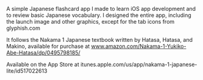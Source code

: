 A simple Japanese flashcard app I made to learn iOS app development and to review basic Japanese vocabulary. I designed the entire app, including the launch image and other graphics, except for the tab icons from glyphish.com

It follows the Nakama 1 Japanese textbook written by Hatasa, Hatasa, and Makino, available for purchase at www.amazon.com/Nakama-1-Yukiko-Abe-Hatasa/dp/0495798185/

Available on the App Store at itunes.apple.com/us/app/nakama-1-japanese-lite/id517022613